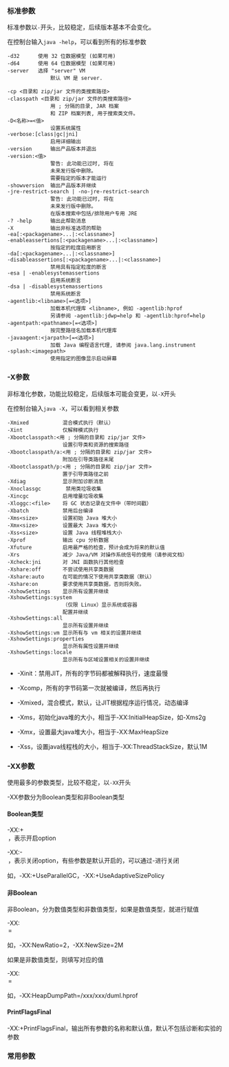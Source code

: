 

### 标准参数



标准参数以`-`开头，比较稳定，后续版本基本不会变化。



在控制台输入`java -help`，可以看到所有的标准参数

```
-d32	  使用 32 位数据模型 (如果可用)
-d64	  使用 64 位数据模型 (如果可用)
-server	  选择 "server" VM
              默认 VM 是 server.

-cp <目录和 zip/jar 文件的类搜索路径>
-classpath <目录和 zip/jar 文件的类搜索路径>
              用 ; 分隔的目录, JAR 档案
              和 ZIP 档案列表, 用于搜索类文件。
-D<名称>=<值>
              设置系统属性
-verbose:[class|gc|jni]
              启用详细输出
-version      输出产品版本并退出
-version:<值>
              警告: 此功能已过时, 将在
              未来发行版中删除。
              需要指定的版本才能运行
-showversion  输出产品版本并继续
-jre-restrict-search | -no-jre-restrict-search
              警告: 此功能已过时, 将在
              未来发行版中删除。
              在版本搜索中包括/排除用户专用 JRE
-? -help      输出此帮助消息
-X            输出非标准选项的帮助
-ea[:<packagename>...|:<classname>]
-enableassertions[:<packagename>...|:<classname>]
              按指定的粒度启用断言
-da[:<packagename>...|:<classname>]
-disableassertions[:<packagename>...|:<classname>]
              禁用具有指定粒度的断言
-esa | -enablesystemassertions
              启用系统断言
-dsa | -disablesystemassertions
              禁用系统断言
-agentlib:<libname>[=<选项>]
              加载本机代理库 <libname>, 例如 -agentlib:hprof
              另请参阅 -agentlib:jdwp=help 和 -agentlib:hprof=help
-agentpath:<pathname>[=<选项>]
              按完整路径名加载本机代理库
-javaagent:<jarpath>[=<选项>]
              加载 Java 编程语言代理, 请参阅 java.lang.instrument
-splash:<imagepath>
              使用指定的图像显示启动屏幕
```



### -X参数



非标准化参数，功能比较稳定，后续版本可能会变更，以`-X`开头



在控制台输入`java -X`，可以看到相关参数

```
-Xmixed           混合模式执行（默认）
-Xint             仅解释模式执行
-Xbootclasspath:<用 ; 分隔的目录和 zip/jar 文件>
                  设置引导类和资源的搜索路径
-Xbootclasspath/a:<用 ; 分隔的目录和 zip/jar 文件>
                  附加在引导类路径末尾
-Xbootclasspath/p:<用 ; 分隔的目录和 zip/jar 文件>
                  置于引导类路径之前
-Xdiag            显示附加诊断消息
-Xnoclassgc        禁用类垃圾收集
-Xincgc           启用增量垃圾收集
-Xloggc:<file>    将 GC 状态记录在文件中（带时间戳）
-Xbatch           禁用后台编译
-Xms<size>        设置初始 Java 堆大小
-Xmx<size>        设置最大 Java 堆大小
-Xss<size>        设置 Java 线程堆栈大小
-Xprof            输出 cpu 分析数据
-Xfuture          启用最严格的检查，预计会成为将来的默认值
-Xrs              减少 Java/VM 对操作系统信号的使用（请参阅文档）
-Xcheck:jni       对 JNI 函数执行其他检查
-Xshare:off       不尝试使用共享类数据
-Xshare:auto      在可能的情况下使用共享类数据（默认）
-Xshare:on        要求使用共享类数据，否则将失败。
-XshowSettings    显示所有设置并继续
-XshowSettings:system
                  （仅限 Linux）显示系统或容器
                  配置并继续
-XshowSettings:all
                  显示所有设置并继续
-XshowSettings:vm 显示所有与 vm 相关的设置并继续
-XshowSettings:properties
                  显示所有属性设置并继续
-XshowSettings:locale
                  显示所有与区域设置相关的设置并继续
```



- -Xinit：禁用JIT，所有的字节码都被解释执行，速度最慢

- -Xcomp，所有的字节码第一次就被编译，然后再执行
- -Xmixed，混合模式，默认，让JIT根据程序运行情况，动态编译

- -Xms<size>，初始化java堆的大小，相当于-XX:InitialHeapSize，如-Xms2g
- -Xmx<size>，设置最大java堆大小，相当于-XX:MaxHeapSize
- -Xss<size>，设置java线程栈的大小，相当于-XX:ThreadStackSize，默认1M



### -XX参数 



使用最多的参数类型，比较不稳定，以`-XX`开头



-XX参数分为Boolean类型和非Boolean类型



#### Boolean类型

-XX:+<option>，表示开启option

-XX:-<option>，表示关闭option，有些参数是默认开启的，可以通过`-`进行关闭



如，-XX:+UseParallelGC，-XX:+UseAdaptiveSizePolicy



#### 非Boolean



非Boolean，分为数值类型和非数值类型，如果是数值类型，就进行赋值

-XX:<option>=<number>

如，-XX:NewRatio=2，-XX:NewSize=2M



如果是非数值类型，则填写对应的值

-XX:<option>=<string>

如，-XX:HeapDumpPath=/xxx/xxx/duml.hprof



#### PrintFlagsFinal

-XX:+PrintFlagsFinal，输出所有参数的名称和默认值，默认不包括诊断和实验的参数



### 常用参数